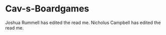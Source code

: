 # Cav-s-Boardgames
Joshua Rummell has edited the read me. 
Nicholus Campbell has edited the read me.
